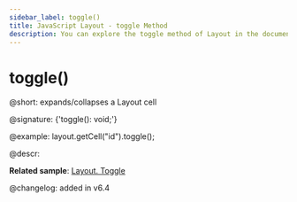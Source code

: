 ```yaml
---
sidebar_label: toggle()
title: JavaScript Layout - toggle Method 
description: You can explore the toggle method of Layout in the documentation of the DHTMLX JavaScript UI library. Browse developer guides and API reference, try out code examples and live demos, and download a free 30-day evaluation version of DHTMLX Suite.
---
```


# toggle()

@short: expands/collapses a Layout cell

@signature: {'toggle(): void;'}

@example:
layout.getCell("id").toggle();

@descr:

**Related sample**: [Layout. Toggle](https://snippet.dhtmlx.com/t38tqk0k)

@changelog: added in v6.4

[comment]: # (@relatedapi: layout/api/layout_expand_method.md layout/api/layout_collapse_method.md)

[comment]: # (@related: layout/work_with_layout.md#toggling-a-cell)
